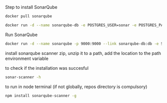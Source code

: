 Step to install SonarQube

```bash
docker pull sonarqube
```

```bash
docker run -d --name sonarqube-db -e POSTGRES_USER=sonar -e POSTGRES_PASSWORD=sonar -e POSTGRES_DB=sonarqube postgres:alpine
```

Run SonarQube

```bash
docker run -d --name sonarqube -p 9000:9000 --link sonarqube-db:db -e SONAR_JDBC_URL=jdbc:postgresql://db:5432/sonarqube -e SONAR_JDBC_USERNAME=sonar -e SONAR_JDBC_PASSWORD=sonar sonarqube
```

install sonarqube scanner zip, unzip it to a path, add the location to the path environment variable

to check if the installation was succesful

```bash
sonar-scanner -h
```

to run in node terminal (if not globally, repos directory is compulsory)

```bash
npm install sonarqube-scanner -g
```
